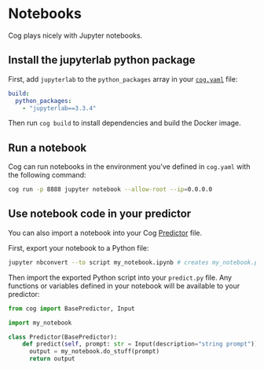 # Notebooks

Cog plays nicely with Jupyter notebooks.

## Install the jupyterlab python package

First, add `jupyterlab` to the `python_packages` array in your [`cog.yaml`](yaml.md) file:

```yaml
build:
  python_packages:
    - "jupyterlab==3.3.4"
```

Then run `cog build` to install dependencies and build the Docker image.

## Run a notebook

Cog can run notebooks in the environment you've defined in `cog.yaml` with the following command:

```sh
cog run -p 8888 jupyter notebook --allow-root --ip=0.0.0.0
```

## Use notebook code in your predictor

You can also import a notebook into your Cog [Predictor](python.md) file.

First, export your notebook to a Python file:

```sh
jupyter nbconvert --to script my_notebook.ipynb # creates my_notebook.py
```

Then import the exported Python script into your `predict.py` file. Any functions or variables defined in your notebook will be available to your predictor:

```python
from cog import BasePredictor, Input

import my_notebook

class Predictor(BasePredictor):
    def predict(self, prompt: str = Input(description="string prompt")) -> str:
      output = my_notebook.do_stuff(prompt)
      return output
```
